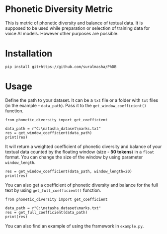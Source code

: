 # Phonetic Diversity Metric
This is metric of phonetic diversity and balance of textual data. 
It is supposed to be used while preparation or selection of training data for voice AI models. 
However other purposes are possible.

# Installation

```
pip install git+https://github.com/suralmasha/PhDB
```

# Usage

Define the path to your dataset. It can be a `txt` file or a folder with `txt` files 
(in the example - `data_path`). 
Pass it to the `get_window_coefficient()` function.

```
from phonetic_diversity import get_coefficient

data_path = r"C:\natasha_dataset\marks.txt"
res = get_window_coefficient(data_path)
print(res)
```

It will return a weighted coefficient 
of phonetic diversity and balance of your textual data counted by the floating window 
(size - **50 tokens**) in a `float` format. You can change the size of the window 
by using parameter `window_length`.

```
res = get_window_coefficient(data_path, window_length=20)
print(res)
```

You can also get a coefficient of phonetic diversity and balance for the full text 
by using `get_full_coefficient()` function.

```
from phonetic_diversity import get_coefficient

data_path = r"C:\natasha_dataset\marks.txt"
res = get_full_coefficient(data_path)
print(res)
```

You can also find an example of using the framework in `example.py`.
